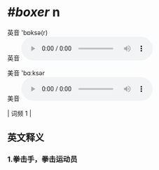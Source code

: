 # ***\#boxer*** n
英音 'bɒksə(r)  
英音
<audio src="./media/boxer1.aac" controls="controls"></audio>

美音 'bɑːksər  
美音
<audio src="./media/boxer2.aac" controls="controls"></audio>



| 词频 1 |  

英文释义
---
### 1.**拳击手，拳击运动员**  


